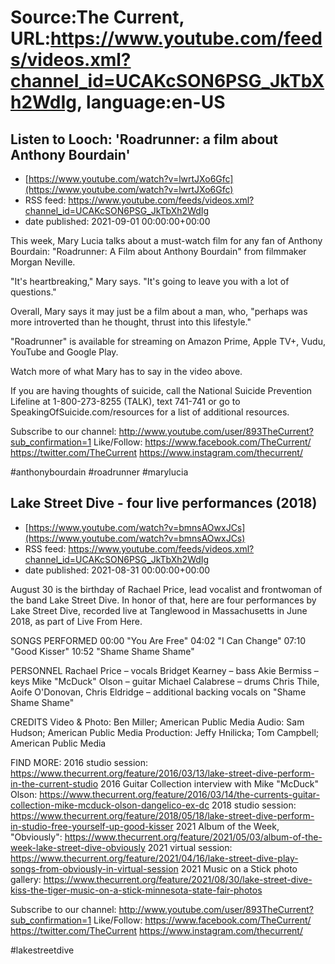 # Source:The Current, URL:https://www.youtube.com/feeds/videos.xml?channel_id=UCAKcSON6PSG_JkTbXh2WdIg, language:en-US

## Listen to Looch: 'Roadrunner: a film about Anthony Bourdain'
 - [https://www.youtube.com/watch?v=lwrtJXo6Gfc](https://www.youtube.com/watch?v=lwrtJXo6Gfc)
 - RSS feed: https://www.youtube.com/feeds/videos.xml?channel_id=UCAKcSON6PSG_JkTbXh2WdIg
 - date published: 2021-09-01 00:00:00+00:00

This week, Mary Lucia talks about a must-watch film for any fan of Anthony Bourdain: "Roadrunner: A Film about Anthony Bourdain" from filmmaker Morgan Neville.

"It's heartbreaking," Mary says. "It's going to leave you with a lot of questions."

Overall, Mary says it may just be a film about a man, who, "perhaps was more introverted than he thought, thrust into this lifestyle."

"Roadrunner" is available for streaming on Amazon Prime, Apple TV+, Vudu, YouTube and Google Play.

Watch more of what Mary has to say in the video above.

If you are having thoughts of suicide, call the National Suicide Prevention Lifeline at 1-800-273-8255 (TALK), text 741-741 or go to SpeakingOfSuicide.com/resources for a list of additional resources.

Subscribe to our channel:
http://www.youtube.com/user/893TheCurrent?sub_confirmation=1
Like/Follow:
https://www.facebook.com/TheCurrent/
https://twitter.com/TheCurrent
https://www.instagram.com/thecurrent/

#anthonybourdain #roadrunner #marylucia

## Lake Street Dive - four live performances (2018)
 - [https://www.youtube.com/watch?v=bmnsAOwxJCs](https://www.youtube.com/watch?v=bmnsAOwxJCs)
 - RSS feed: https://www.youtube.com/feeds/videos.xml?channel_id=UCAKcSON6PSG_JkTbXh2WdIg
 - date published: 2021-08-31 00:00:00+00:00

August 30 is the birthday of Rachael Price, lead vocalist and frontwoman of the band Lake Street Dive. In honor of that, here are four performances by Lake Street Dive, recorded live at Tanglewood in Massachusetts in June 2018, as part of Live From Here. 

SONGS PERFORMED
00:00 "You Are Free"
04:02 "I Can Change"
07:10 "Good Kisser"
10:52 "Shame Shame Shame"

PERSONNEL
Rachael Price – vocals
Bridget Kearney – bass
Akie Bermiss – keys
Mike "McDuck" Olson – guitar
Michael Calabrese – drums
Chris Thile, Aoife O'Donovan, Chris Eldridge – additional backing vocals on "Shame Shame Shame"

CREDITS
Video & Photo: Ben Miller; American Public Media
Audio: Sam Hudson; American Public Media
Production: Jeffy Hnilicka; Tom Campbell; American Public Media

FIND MORE:
2016 studio session: https://www.thecurrent.org/feature/2016/03/13/lake-street-dive-perform-in-the-current-studio
2016 Guitar Collection interview with Mike "McDuck" Olson:
https://www.thecurrent.org/feature/2016/03/14/the-currents-guitar-collection-mike-mcduck-olson-dangelico-ex-dc
2018 studio session: https://www.thecurrent.org/feature/2018/05/18/lake-street-dive-perform-in-studio-free-yourself-up-good-kisser
2021 Album of the Week, "Obviously":
https://www.thecurrent.org/feature/2021/05/03/album-of-the-week-lake-street-dive-obviously
2021 virtual session:
https://www.thecurrent.org/feature/2021/04/16/lake-street-dive-play-songs-from-obviously-in-virtual-session
2021 Music on a Stick photo gallery:
https://www.thecurrent.org/feature/2021/08/30/lake-street-dive-kiss-the-tiger-music-on-a-stick-minnesota-state-fair-photos

Subscribe to our channel:
http://www.youtube.com/user/893TheCurrent?sub_confirmation=1
Like/Follow:
https://www.facebook.com/TheCurrent/
https://twitter.com/TheCurrent
https://www.instagram.com/thecurrent/

#lakestreetdive


